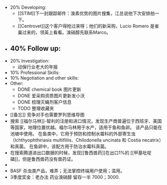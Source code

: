 - 20% Developing:
	- [[STIM]]下一封跟踪邮件：溴素优势的图片搜集，江总说他下次安排拍一下。
	- [[Centrovet]]这个客户得抢过来呀；他们的新采购，Lucio Romero 是雀巢过来的，领英上看看。溴硝醇先联系Marco。
- 40% Follow up:
	-
- 20% Investigation:
	- 动保行业老大的年报
- 10% Professional Skills:
- 10% Negotiation and other skills:
- Other:
	- DONE chemical book 图片更新
	- DONE 爱采购资质图片更新发小沃
	- DONE 梳理灭蝇剂客户信息
	- TODO 整理收藏夹
- [[备忘]] 竞争对手也需要罗列思维导图
- 搜索 [[福尔马林]]-智利的注册和进口情况，发现生产商普遍位于西班牙、美国等国家，地理位置优越。福尔马林用于水产，适用于鱼和鱼卵。 该产品只能在池塘中使用。 在鱼类中，它用于预防和控制水霉科的外部寄生虫（Ichthyophthiriasis multifiliis、Chilodonella uncinata 和 Costia necatrix）和真菌。 在鱼卵中，该配方用于防治水霉科真菌。
- 在搜索腾道进出口数据的时候，发现[[鲁西兽药]]在出口1%的 [[甲基吡啶磷]]，但是鲁西兽药没有兽药证。
-
- BASF 杀虫类产品，难弄；无法掌控终端用户使用；滥用。
- 3季度奖金：老办法 药业溴硝醇 留存一半 7000；3000.